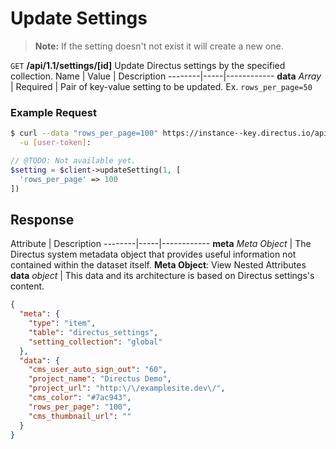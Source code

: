 # Update Settings

> **Note:** If the setting doesn't not exist it will create a new one.

<span class="request">`GET` **/api/1.1/settings/[id]**</span>
<span class="description">Update Directus settings by the specified collection.</span>
<span class="arguments">Name</span> | Value | Description
--------|-----|------------
**data** _Array_ | <span class="required">Required</span> | Pair of key-value setting to be updated. Ex. `rows_per_page=50`

### Example Request

```bash
$ curl --data "rows_per_page=100" https://instance--key.directus.io/api/1.1/settings/global \
  -u [user-token]:
```

```php
// @TODO: Not available yet.
$setting = $client->updateSetting(1, [
  'rows_per_page' => 100
])
```

## Response

<span class="attributes">Attribute</span> | Description
--------|-----|------------
**meta** _Meta Object_ | The Directus system metadata object that provides useful information not contained within the dataset itself. <a class="object">**Meta Object**: View Nested Attributes</a>
<span class="custom">**data**</span> _object_ | <span class="custom">This data and its architecture is based on Directus settings's content.</span>

```json
{
  "meta": {
    "type": "item",
    "table": "directus_settings",
    "setting_collection": "global"
  },
  "data": {
    "cms_user_auto_sign_out": "60",
    "project_name": "Directus Demo",
    "project_url": "http:\/\/examplesite.dev\/",
    "cms_color": "#7ac943",
    "rows_per_page": "100",
    "cms_thumbnail_url": ""
  }
}
```

